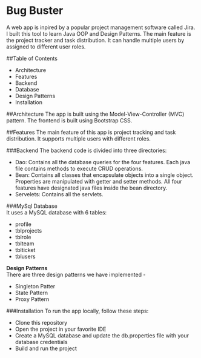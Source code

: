 # Bug Buster

A web app is inpired by a popular project management software called Jira. I built this tool to learn Java OOP and Design Patterns. The main feature is the project tracker and task distribution. It can handle multiple users by assigned to different user roles. 

##Table of Contents

- Architecture
- Features
- Backend
- Database
- Design Patterns
- Installation

##Architecture
The app is built using the Model-View-Controller (MVC) pattern. The frontend is built using Bootstrap CSS.

##Features
The main feature of this app is project tracking and task distribution. It supports multiple users with different roles.

###Backend
The backend code is divided into three directories:

- Dao: Contains all the database queries for the four features. Each java file contains methods to execute CRUD operations.
- Bean: Contains all classes that encapsulate objects into a single object. Properties are manipulated with getter and setter methods. All four features have designated java files inside the bean directory.
- Servelets: Contains all the servlets.

###MySql Database</b><br />
It uses a MySQL database with 6 tables:
- profile
- tblprojects
- tblrole
- tblteam
- tblticket
- tblusers

<b>Design Patterns</b><br />
There are three design patterns we have implemented - 
- Singleton Patter
- State Pattern 
- Proxy Pattern

###Installation
To run the app locally, follow these steps:
- Clone this repository
- Open the project in your favorite IDE
- Create a MySQL database and update the db.properties file with your database credentials
- Build and run the project

